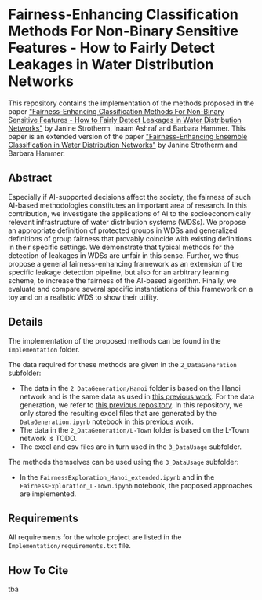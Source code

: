 # Fairness-Enhancing Classification Methods For Non-Binary Sensitive Features - How to Fairly Detect Leakages in Water Distribution Networks
This repository contains the implementation of the methods proposed in the paper ["Fairness-Enhancing Classification Methods For Non-Binary Sensitive Features - How to Fairly Detect Leakages in Water Distribution Networks"](Paper.pdf) by Janine Strotherm, Inaam Ashraf and Barbara Hammer.
This paper is an extended version of the paper ["Fairness-Enhancing Ensemble Classification in Water Distribution Networks"](https://github.com/jstrotherm/FairnessInWDNs/blob/main/Paper.pdf) by Janine Strotherm and Barbara Hammer.

## Abstract
Especially if AI-supported decisions affect the society, the fairness of such AI-based methodologies constitutes an important area of research. In this contribution, we investigate the applications of AI to the socioeconomically relevant infrastructure of water distribution systems (WDSs). We propose an appropriate definition of protected groups in WDSs and generalized definitions of group fairness that provably coincide with existing definitions in their specific settings. We demonstrate that typical methods for the detection of leakages in WDSs are unfair in this sense. Further, we thus propose a general fairness-enhancing framework as an extension of the specific leakage detection pipeline, but also for an arbitrary learning scheme, to increase the fairness of the AI-based algorithm. Finally, we evaluate and compare several specific instantiations of this framework on a toy and on a realistic WDS to show their utility.

## Details
The implementation of the proposed methods can be found in the `Implementation` folder. 

The data required for these methods are given in the `2_DataGeneration` subfolder:
-   The data in the `2_DataGeneration/Hanoi` folder is based on the Hanoi network and is the same data as used in [this previous work](https://github.com/jstrotherm/FairnessInWDNs/blob/main/Paper.pdf). For the data generation, we refer to [this previous repository](https://github.com/jstrotherm/FairnessInWDNs). In this repository, we only stored the resulting excel files that are generated by the `DataGeneration.ipynb` notebook in [this previous work](https://github.com/jstrotherm/FairnessInWDNs/blob/main/Paper.pdf).
-   The data in the `2_DataGeneration/L-Town` folder is based on the L-Town network is TODO.
-   The excel and csv files are in turn used in the `3_DataUsage` subfolder.

The methods themselves can be used using the `3_DataUsage` subfolder:
-   In the `FairnessExploration_Hanoi_extended.ipynb` and in the `FairnessExploration_L-Town.ipynb` notebook, the proposed approaches are implemented.

## Requirements
All requirements for the whole project are listed in the `Implementation/requirements.txt` file.

## How To Cite
tba